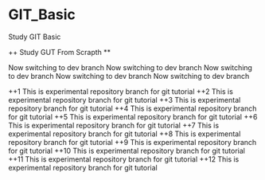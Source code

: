 # GIT_Basic
Study GIT Basic

++ Study GUT From Scrapth **

 Now switching to dev branch
 Now switching to dev branch
  Now switching to dev branch
   Now switching to dev branch Now switching to dev branch

++1 This is experimental repository branch for git tutorial
++2 This is experimental repository branch for git tutorial
++3 This is experimental repository branch for git tutorial
++4 This is experimental repository branch for git tutorial
++5 This is experimental repository branch for git tutorial
++6 This is experimental repository branch for git tutorial
++7 This is experimental repository branch for git tutorial
++8 This is experimental repository branch for git tutorial
++9 This is experimental repository branch for git tutorial
++10 This is experimental repository branch for git tutorial
++11 This is experimental repository branch for git tutorial
++12 This is experimental repository branch for git tutorial
